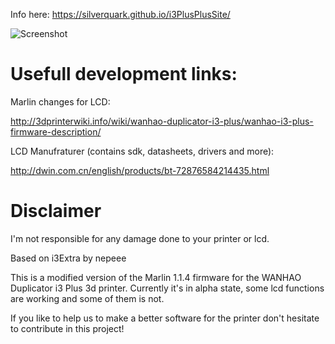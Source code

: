 Info here: https://silverquark.github.io/i3PlusPlusSite/

![Screenshot](http://i.imgur.com/KTvwPuP.jpg)

# Usefull development links:

Marlin changes for LCD:

http://3dprinterwiki.info/wiki/wanhao-duplicator-i3-plus/wanhao-i3-plus-firmware-description/

LCD Manufraturer (contains sdk, datasheets, drivers and more):

http://dwin.com.cn/english/products/bt-72876584214435.html

# Disclaimer

I'm not responsible for any damage done to your printer or lcd.

Based on i3Extra by nepeee

This is a modified version of the Marlin 1.1.4 firmware for the WANHAO Duplicator i3 Plus 3d printer.
Currently it's in alpha state, some lcd functions are working and some of them is not.

If you like to help us to make a better software for the printer don't hesitate to contribute in this project!
